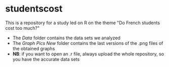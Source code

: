 # studentscost
This is a repository for a study led on R on the theme "Do French students cost too much?"

<ul>
  <li>The <i>Data</i> folder contains the data sets we analyzed</li>
  <li>The <i>Graph Pics New</i> folder contains the last versions of the .png files of the obtained graphs</li>
  <li><b>NB</b>: if you want to open an .r file, always upload the whole repository, so you have the accurate data sets</li>
</ul>
